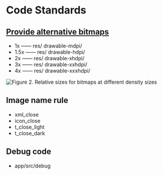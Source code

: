 # Code Standards 

##  [Provide alternative bitmaps](https://developer.android.google.cn/training/multiscreen/screendensities?hl=en#TaskProvideAltBmp)

- 1x    —— res/  drawable-mdpi/
- 1.5x  —— res/  drawable-hdpi/
- 2x    —— res/  drawable-xhdpi/
- 3x    —— res/  drawable-xxhdpi/
- 4x 	—— res/  drawable-xxxhdpi/	

![Figure 2. Relative sizes for bitmaps at different density sizes](https://developer.android.google.cn/images/screens_support/devices-density_2x.png)


## Image name rule
- xml_close
- icon_close
- t_close_light
- t_close_dark

## Debug code
- app/src/debug